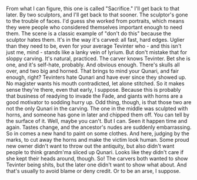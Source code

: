From what I can figure, this one is called "Sacrifice." I'll get back to that later. By two sculptors, and I'll get back to that sooner.
The sculptor's gone to the trouble of faces. I'd guess she worked from portraits, which means they were people who considered themselves important enough to need them. The scene is a classic example of "don't do this" because the sculptor hates them. It's in the way it's carved: all fast, hard edges. Uglier than they need to be, even for your average Tevinter who - and this isn't just me, mind - stands like a lanky vein of lyrium. But don't mistake that for sloppy carving. It's natural, practiced. The carver knows Tevinter. Bet she is one, and it's self-hate, probably.
And obvious enough. There's skulls all over, and two big and horned. That brings to mind your Qunari, and fair enough, right? Tevinters hate Qunari and have ever since they showed up. No magister wants his mouth contradicted, let alone stitched. So it makes sense they're there, even that early, I suppose.
Because this is probably that business of readying to invade the Fade, and giants with horns are a good motivator to sodding hurry up. Odd thing, though, is that those two are not the only Qunari in the carving. The one in the middle was sculpted with horns, and someone has gone in later and chipped them off. You can tell by the surface of it. Well, maybe you can't. But I can.
Seen it happen time and again. Tastes change, and the ancestor's nudes are suddenly embarrassing. So in comes a new hand to paint on some clothes. And here, judging by the marks, to cut away the horns and make the victim look human. Some proud new owner didn't want to throw out the antiquity, but also didn't want people to think grandm'ma sliced up Qunari. Looks like they didn't care if she kept their heads around, though.
So! The carvers both wanted to show Tevinter being shits, but the later one didn't want to show what about. And that's usually to avoid blame or deny credit. Or to be an arse, I suppose.
